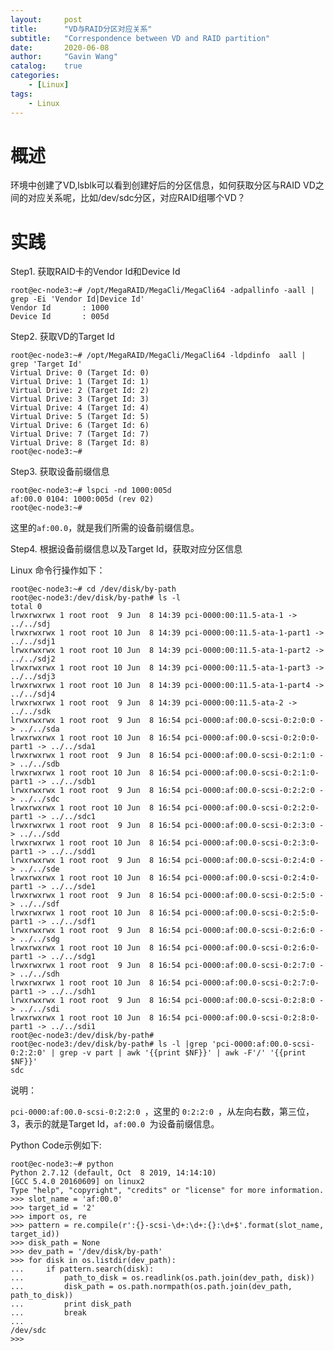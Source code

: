 ```yaml
---
layout:     post
title:      "VD与RAID分区对应关系"
subtitle:   "Correspondence between VD and RAID partition"
date:       2020-06-08
author:     "Gavin Wang"
catalog:    true
categories:
    - [Linux]
tags:
    - Linux
---
```



# 概述

环境中创建了VD,lsblk可以看到创建好后的分区信息，如何获取分区与RAID VD之间的对应关系呢，比如/dev/sdc分区，对应RAID组哪个VD？


# 实践

Step1. 获取RAID卡的Vendor Id和Device Id


```shell
root@ec-node3:~# /opt/MegaRAID/MegaCli/MegaCli64 -adpallinfo -aall | grep -Ei 'Vendor Id|Device Id'
Vendor Id       : 1000
Device Id       : 005d
```

Step2. 获取VD的Target Id


```shell
root@ec-node3:~# /opt/MegaRAID/MegaCli/MegaCli64 -ldpdinfo  aall | grep 'Target Id'
Virtual Drive: 0 (Target Id: 0)
Virtual Drive: 1 (Target Id: 1)
Virtual Drive: 2 (Target Id: 2)
Virtual Drive: 3 (Target Id: 3)
Virtual Drive: 4 (Target Id: 4)
Virtual Drive: 5 (Target Id: 5)
Virtual Drive: 6 (Target Id: 6)
Virtual Drive: 7 (Target Id: 7)
Virtual Drive: 8 (Target Id: 8)
root@ec-node3:~#
```

Step3. 获取设备前缀信息


```shell
root@ec-node3:~# lspci -nd 1000:005d
af:00.0 0104: 1000:005d (rev 02)
root@ec-node3:~# 
```

这里的```af:00.0```，就是我们所需的设备前缀信息。


Step4. 根据设备前缀信息以及Target Id，获取对应分区信息

Linux 命令行操作如下：

```shell
root@ec-node3:~# cd /dev/disk/by-path
root@ec-node3:/dev/disk/by-path# ls -l
total 0
lrwxrwxrwx 1 root root  9 Jun  8 14:39 pci-0000:00:11.5-ata-1 -> ../../sdj
lrwxrwxrwx 1 root root 10 Jun  8 14:39 pci-0000:00:11.5-ata-1-part1 -> ../../sdj1
lrwxrwxrwx 1 root root 10 Jun  8 14:39 pci-0000:00:11.5-ata-1-part2 -> ../../sdj2
lrwxrwxrwx 1 root root 10 Jun  8 14:39 pci-0000:00:11.5-ata-1-part3 -> ../../sdj3
lrwxrwxrwx 1 root root 10 Jun  8 14:39 pci-0000:00:11.5-ata-1-part4 -> ../../sdj4
lrwxrwxrwx 1 root root  9 Jun  8 14:39 pci-0000:00:11.5-ata-2 -> ../../sdk
lrwxrwxrwx 1 root root  9 Jun  8 16:54 pci-0000:af:00.0-scsi-0:2:0:0 -> ../../sda
lrwxrwxrwx 1 root root 10 Jun  8 16:54 pci-0000:af:00.0-scsi-0:2:0:0-part1 -> ../../sda1
lrwxrwxrwx 1 root root  9 Jun  8 16:54 pci-0000:af:00.0-scsi-0:2:1:0 -> ../../sdb
lrwxrwxrwx 1 root root 10 Jun  8 16:54 pci-0000:af:00.0-scsi-0:2:1:0-part1 -> ../../sdb1
lrwxrwxrwx 1 root root  9 Jun  8 16:54 pci-0000:af:00.0-scsi-0:2:2:0 -> ../../sdc
lrwxrwxrwx 1 root root 10 Jun  8 16:54 pci-0000:af:00.0-scsi-0:2:2:0-part1 -> ../../sdc1
lrwxrwxrwx 1 root root  9 Jun  8 16:54 pci-0000:af:00.0-scsi-0:2:3:0 -> ../../sdd
lrwxrwxrwx 1 root root 10 Jun  8 16:54 pci-0000:af:00.0-scsi-0:2:3:0-part1 -> ../../sdd1
lrwxrwxrwx 1 root root  9 Jun  8 16:54 pci-0000:af:00.0-scsi-0:2:4:0 -> ../../sde
lrwxrwxrwx 1 root root 10 Jun  8 16:54 pci-0000:af:00.0-scsi-0:2:4:0-part1 -> ../../sde1
lrwxrwxrwx 1 root root  9 Jun  8 16:54 pci-0000:af:00.0-scsi-0:2:5:0 -> ../../sdf
lrwxrwxrwx 1 root root 10 Jun  8 16:54 pci-0000:af:00.0-scsi-0:2:5:0-part1 -> ../../sdf1
lrwxrwxrwx 1 root root  9 Jun  8 16:54 pci-0000:af:00.0-scsi-0:2:6:0 -> ../../sdg
lrwxrwxrwx 1 root root 10 Jun  8 16:54 pci-0000:af:00.0-scsi-0:2:6:0-part1 -> ../../sdg1
lrwxrwxrwx 1 root root  9 Jun  8 16:54 pci-0000:af:00.0-scsi-0:2:7:0 -> ../../sdh
lrwxrwxrwx 1 root root 10 Jun  8 16:54 pci-0000:af:00.0-scsi-0:2:7:0-part1 -> ../../sdh1
lrwxrwxrwx 1 root root  9 Jun  8 16:54 pci-0000:af:00.0-scsi-0:2:8:0 -> ../../sdi
lrwxrwxrwx 1 root root 10 Jun  8 16:54 pci-0000:af:00.0-scsi-0:2:8:0-part1 -> ../../sdi1
root@ec-node3:/dev/disk/by-path#
root@ec-node3:/dev/disk/by-path# ls -l |grep 'pci-0000:af:00.0-scsi-0:2:2:0' | grep -v part | awk '{{print $NF}}' | awk -F'/' '{{print $NF}}' 
sdc
```

说明：

```pci-0000:af:00.0-scsi-0:2:2:0 ```，这里的 ```0:2:2:0 ```，从左向右数，第三位，3，表示的就是Target Id，```af:00.0 ```为设备前缀信息。


Python Code示例如下:

```shell
root@ec-node3:~# python
Python 2.7.12 (default, Oct  8 2019, 14:14:10) 
[GCC 5.4.0 20160609] on linux2
Type "help", "copyright", "credits" or "license" for more information.
>>> slot_name = 'af:00.0'
>>> target_id = '2'
>>> import os, re
>>> pattern = re.compile(r':{}-scsi-\d+:\d+:{}:\d+$'.format(slot_name, target_id))
>>> disk_path = None
>>> dev_path = '/dev/disk/by-path'
>>> for disk in os.listdir(dev_path):
...     if pattern.search(disk):
...         path_to_disk = os.readlink(os.path.join(dev_path, disk))
...         disk_path = os.path.normpath(os.path.join(dev_path, path_to_disk))
...         print disk_path
...         break
... 
/dev/sdc
>>> 
```

